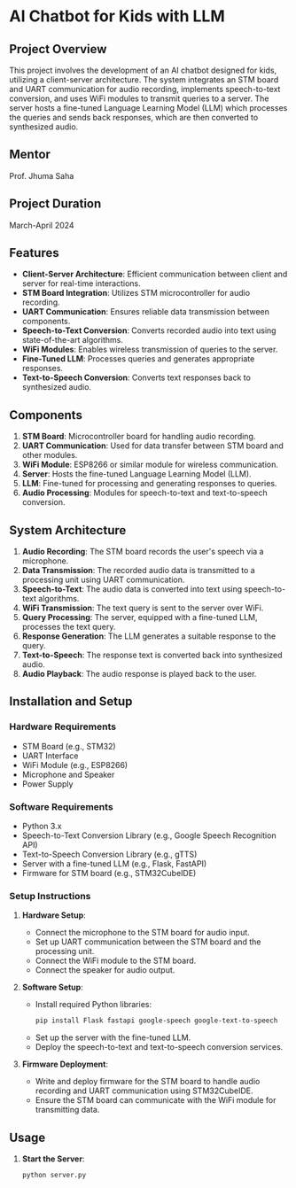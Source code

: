 # AI Chatbot for Kids with LLM

## Project Overview
This project involves the development of an AI chatbot designed for kids, utilizing a client-server architecture. The system integrates an STM board and UART communication for audio recording, implements speech-to-text conversion, and uses WiFi modules to transmit queries to a server. The server hosts a fine-tuned Language Learning Model (LLM) which processes the queries and sends back responses, which are then converted to synthesized audio.

## Mentor
Prof. Jhuma Saha

## Project Duration
March-April 2024

## Features
- **Client-Server Architecture**: Efficient communication between client and server for real-time interactions.
- **STM Board Integration**: Utilizes STM microcontroller for audio recording.
- **UART Communication**: Ensures reliable data transmission between components.
- **Speech-to-Text Conversion**: Converts recorded audio into text using state-of-the-art algorithms.
- **WiFi Modules**: Enables wireless transmission of queries to the server.
- **Fine-Tuned LLM**: Processes queries and generates appropriate responses.
- **Text-to-Speech Conversion**: Converts text responses back to synthesized audio.

## Components
1. **STM Board**: Microcontroller board for handling audio recording.
2. **UART Communication**: Used for data transfer between STM board and other modules.
3. **WiFi Module**: ESP8266 or similar module for wireless communication.
4. **Server**: Hosts the fine-tuned Language Learning Model (LLM).
5. **LLM**: Fine-tuned for processing and generating responses to queries.
6. **Audio Processing**: Modules for speech-to-text and text-to-speech conversion.

## System Architecture
1. **Audio Recording**: The STM board records the user's speech via a microphone.
2. **Data Transmission**: The recorded audio data is transmitted to a processing unit using UART communication.
3. **Speech-to-Text**: The audio data is converted into text using speech-to-text algorithms.
4. **WiFi Transmission**: The text query is sent to the server over WiFi.
5. **Query Processing**: The server, equipped with a fine-tuned LLM, processes the text query.
6. **Response Generation**: The LLM generates a suitable response to the query.
7. **Text-to-Speech**: The response text is converted back into synthesized audio.
8. **Audio Playback**: The audio response is played back to the user.

## Installation and Setup

### Hardware Requirements
- STM Board (e.g., STM32)
- UART Interface
- WiFi Module (e.g., ESP8266)
- Microphone and Speaker
- Power Supply

### Software Requirements
- Python 3.x
- Speech-to-Text Conversion Library (e.g., Google Speech Recognition API)
- Text-to-Speech Conversion Library (e.g., gTTS)
- Server with a fine-tuned LLM (e.g., Flask, FastAPI)
- Firmware for STM board (e.g., STM32CubeIDE)

### Setup Instructions
1. **Hardware Setup**:
   - Connect the microphone to the STM board for audio input.
   - Set up UART communication between the STM board and the processing unit.
   - Connect the WiFi module to the STM board.
   - Connect the speaker for audio output.

2. **Software Setup**:
   - Install required Python libraries:
     ```sh
     pip install Flask fastapi google-speech google-text-to-speech
     ```
   - Set up the server with the fine-tuned LLM.
   - Deploy the speech-to-text and text-to-speech conversion services.

3. **Firmware Deployment**:
   - Write and deploy firmware for the STM board to handle audio recording and UART communication using STM32CubeIDE.
   - Ensure the STM board can communicate with the WiFi module for transmitting data.

## Usage
1. **Start the Server**:
   ```sh
   python server.py
